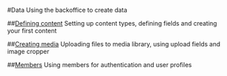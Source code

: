 #Data
Using the backoffice to create data

##[Defining content](Defining-content/index.md)
Setting up content types, defining fields and creating your first content

##[Creating media](Creating-Media/index.md)
Uploading files to media library, using upload fields and image cropper

##[Members](Members/index.md)
Using members for authentication and user profiles